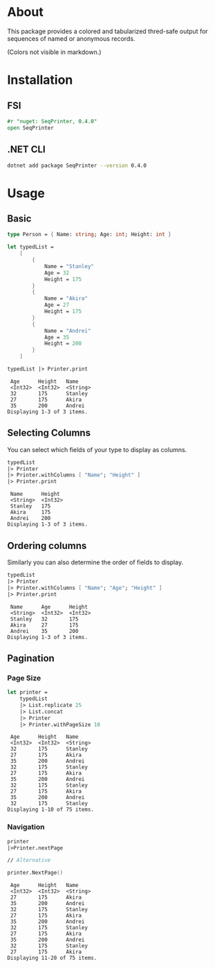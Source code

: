 # About
This package provides a colored and tabularized thred-safe output for sequences of named or anonymous records.

(Colors not visible in markdown.)

# Installation

## FSI
```fsharp
#r "nuget: SeqPrinter, 0.4.0"
open SeqPrinter
```

## .NET CLI
```bash
dotnet add package SeqPrinter --version 0.4.0
```


# Usage

## Basic

```fsharp
type Person = { Name: string; Age: int; Height: int }

let typedList =
    [
        {
            Name = "Stanley"
            Age = 32
            Height = 175
        }
        {
            Name = "Akira"
            Age = 27
            Height = 175
        }
        {
            Name = "Andrei"
            Age = 35
            Height = 200
        }
    ]

typedList |> Printer.print
```

```output
 Age      Height   Name     
 <Int32>  <Int32>  <String> 
 32       175      Stanley  
 27       175      Akira    
 35       200      Andrei   
Displaying 1-3 of 3 items.
 ```

## Selecting Columns

You can select which fields of your type to display as columns.

```fsharp
typedList
|> Printer
|> Printer.withColumns [ "Name"; "Height" ]
|> Printer.print
```

```
 Name      Height  
 <String>  <Int32> 
 Stanley   175     
 Akira     175     
 Andrei    200     
Displaying 1-3 of 3 items.
```

## Ordering columns
Similarly you can also determine the order of fields to display.

```fsharp
typedList
|> Printer
|> Printer.withColumns [ "Name"; "Age"; "Height" ]
|> Printer.print
```

```
 Name      Age      Height  
 <String>  <Int32>  <Int32> 
 Stanley   32       175     
 Akira     27       175     
 Andrei    35       200     
Displaying 1-3 of 3 items.
```

## Pagination

### Page Size
```fsharp
let printer = 
    typedList
    |> List.replicate 25
    |> List.concat
    |> Printer
    |> Printer.withPageSize 10
```

```
 Age      Height   Name     
 <Int32>  <Int32>  <String> 
 32       175      Stanley  
 27       175      Akira    
 35       200      Andrei   
 32       175      Stanley  
 27       175      Akira    
 35       200      Andrei   
 32       175      Stanley  
 27       175      Akira    
 35       200      Andrei   
 32       175      Stanley  
Displaying 1-10 of 75 items.
```

### Navigation
```fsharp
printer
|>Printer.nextPage

// Alternative

printer.NextPage()
```

```
 Age      Height   Name     
 <Int32>  <Int32>  <String> 
 27       175      Akira    
 35       200      Andrei   
 32       175      Stanley  
 27       175      Akira    
 35       200      Andrei   
 32       175      Stanley  
 27       175      Akira    
 35       200      Andrei   
 32       175      Stanley  
 27       175      Akira    
Displaying 11-20 of 75 items.
```